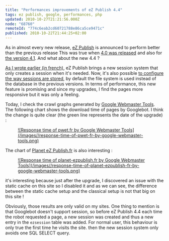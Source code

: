 ```yaml
---
title: "Performances improvements of eZ Publish 4.4"
tags: ez publish, google, performances, php
updated: 2010-10-27T21:21:56.000Z
node: "68760"
remoteId: "774c6eab2cd60721788e86ca5ce9471c"
published: 2010-10-22T21:44:25+02:00
---
```


As in almost every new release, [eZ Publish](/tag/ez+publish) is announced to perform better than the previous release This was true when [4.0 was released](/post/comparaison-de-performances-entre-ez-publish-4-0-1-et-4-1) and also for [the version 4.1](/post/comparaison-de-performances-entre-ez-publish-4-0-1-et-4-1). And what about the new 4.4 ?


[As I wrote earlier (in french)](/post/mise-a-jour-de-pwet-fr-et-planet-ezpublish-fr-vers-ez-publish-4-4), eZ Publish brings a new session system that only creates a session when it's needed. Now, it's also possible [to configure the way sessions are stored](http://doc.ez.no/eZ-Publish/Technical-manual/4.x/Reference/Configuration-files/site.ini/Session/Handler), by default the file system is used instead of the database in the previous versions. In terms of performance, this new feature is promising and since my upgrades, I find the pages more responsive but it was only a feeling.


Today, I check the crawl graphs generated by [Google Webmaster Tools](https://www.google.com/webmasters/tools). The following chart shows the download time of pages by Googlebot. I think the change is quite clear (the green line represents the date of the upgrade) :

<figure class="object-center"><a href="/images/response-time-of-pwet-fr-by-google-webmaster-tools.png">![Response time of pwet.fr by Google Webmaster Tools](/images//response-time-of-pwet-fr-by-google-webmaster-tools.png)
</a></figure>


The chart of [Planet eZ Publish.fr](http://www.planet-ezpublish.fr) is also interesting :

<figure class="object-center"><a href="/images/response-time-of-planet-ezpublish-fr-by-google-webmaster-tools.png">![Response time of planet-ezpublish.fr by Google Webmaster Tools](/images//response-time-of-planet-ezpublish-fr-by-google-webmaster-tools.png)
</a></figure>


it's interesting because just after the upgrade, I discovered an issue with the static cache on t﻿his site so I disabled it and as we can see, the difference between the static cache setup and the classical setup is not that big on this site !


Obviously, those results are only valid on my sites.&nbsp;One thing to mention is that Googlebot doesn't support session, so before eZ Publish 4.4 each time the robot requested a page, a new session was created and thus a new entry in the <code>ezsession</code>
 table was added. For normal user, this behaviour is only true the first time he visits the site. then the new session system only avoids one SQL SELECT query.

